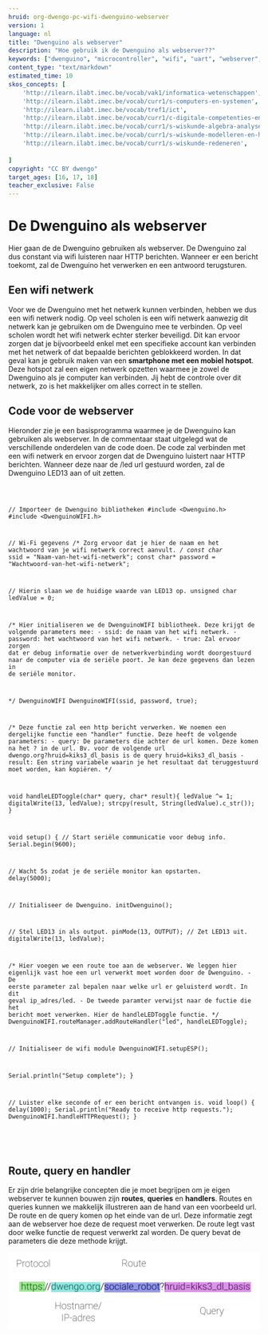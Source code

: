 ```yaml
---
hruid: org-dwengo-pc-wifi-dwenguino-webserver
version: 1
language: nl
title: "Dwenguino als webserver"
description: "Hoe gebruik ik de Dwenguino als webserver??"
keywords: ["dwenguino", "microcontroller", "wifi", "uart", "webserver", "web", "internet"]
content_type: "text/markdown"
estimated_time: 10
skos_concepts: [
    'http://ilearn.ilabt.imec.be/vocab/vak1/informatica-wetenschappen', 
    'http://ilearn.ilabt.imec.be/vocab/curr1/s-computers-en-systemen',
    'http://ilearn.ilabt.imec.be/vocab/tref1/ict',
    'http://ilearn.ilabt.imec.be/vocab/curr1/c-digitale-competenties-en-mediawijsheid',
    'http://ilearn.ilabt.imec.be/vocab/curr1/s-wiskunde-algebra-analyse',
    'http://ilearn.ilabt.imec.be/vocab/curr1/s-wiskunde-modelleren-en-heuristiek',
    'http://ilearn.ilabt.imec.be/vocab/curr1/s-wiskunde-redeneren',

]
copyright: "CC BY dwengo"
target_ages: [16, 17, 18]
teacher_exclusive: False
---
```


# De Dwenguino als webserver

Hier gaan de de Dwenguino gebruiken als webserver. De Dwenguino zal dus constant via wifi luisteren naar HTTP berichten. Wanneer er een bericht toekomt, zal de Dwenguino het verwerken en een antwoord terugsturen.

## Een wifi netwerk

Voor we de Dwenguino met het netwerk kunnen verbinden, hebben we dus een wifi netwerk nodig. Op veel scholen is een wifi netwerk aanwezig dit netwerk kan je gebruiken om de Dwenguino mee te verbinden. Op veel scholen wordt het wifi netwerk echter sterker beveiligd. Dit kan ervoor zorgen dat je bijvoorbeeld enkel met een specifieke account kan verbinden met het netwerk of dat bepaalde berichten geblokkeerd worden. In dat geval kan je gebruik maken van een **smartphone met een mobiel hotspot**. Deze hotspot zal een eigen netwerk opzetten waarmee je zowel de Dwenguino als je computer kan verbinden. Jij hebt de controle over dit netwerk, zo is het makkelijker om alles correct in te stellen.

## Code voor de webserver

Hieronder zie je een basisprogramma waarmee je de Dwenguino kan gebruiken als webserver. In de commentaar staat uitgelegd wat de verschillende onderdelen van de code doen. De code zal verbinden met een wifi netwerk en ervoor zorgen dat de Dwenguino luistert naar HTTP berichten. Wanneer deze naar de /led url gestuurd worden, zal de Dwenguino LED13 aan of uit zetten.

<div class="dwengo-content dwengo-code-simulator">
    <pre>
<code class="language-cpp" data-filename="filename.cpp">


// Importeer de Dwenguino bibliotheken
#include <Dwenguino.h>
#include <DwenguinoWIFI.h>

// Wi-Fi gegevens
/* 
   Zorg ervoor dat je hier de naam
   en het wachtwoord van je wifi netwerk
   correct aanvult.
*/
const char* ssid = "Naam-van-het-wifi-netwerk";
const char* password = "Wachtwoord-van-het-wifi-netwerk";

// Hierin slaan we de huidige waarde van LED13 op.
unsigned char ledValue = 0;

/*
    Hier initialiseren we de DwenguinoWIFI bibliotheek.
    Deze krijgt de volgende parameters mee:
      - ssid: de naam van het wifi netwerk.
      - password: het wachtwoord van het wifi netwerk.
      - true: Zal ervoor zorgen dat er debug informatie
              over de netwerkverbinding wordt doorgestuurd
              naar de computer via de seriële poort.
              Je kan deze gegevens dan lezen in de 
              seriële monitor.

*/
DwenguinoWIFI DwenguinoWIFI(ssid, password, true);


/*
  Deze functie zal een http bericht verwerken. 
  We noemen een dergelijke functie een "handler" functie.
  Deze heeft de volgende parameters:
    - query: De parameters die achter de url komen. 
             Deze komen na het ? in de url.
             Bv. voor de volgende url
             dwengo.org?hruid=kiks3_dl_basis
             is de query
             hruid=kiks3_dl_basis
    - result: Een string variabele waarin je het resultaat
              dat teruggestuurd moet worden, kan kopiëren.
*/

void handleLEDToggle(char* query, char* result){
  ledValue ^= 1;
  digitalWrite(13, ledValue);
  strcpy(result, String(ledValue).c_str());
}


void setup() {
  // Start seriële communicatie voor debug info.
  Serial.begin(9600);  

  // Wacht 5s zodat je de seriële monitor kan opstarten.
  delay(5000);

  // Initialiseer de Dwenguino.
  initDwenguino();

  // Stel LED13 in als output.
  pinMode(13, OUTPUT);
  // Zet LED13 uit.
  digitalWrite(13, ledValue);

  /*
    Hier voegen we een route toe aan de webserver. We leggen
    hier eigenlijk vast hoe een url verwerkt moet worden door
    de Dwenguino.
      - De eerste parameter zal bepalen naar welke url er 
        geluisterd wordt. In dit geval ip_adres/led.
      - De tweede paramter verwijst naar de fuctie die het
        bericht moet verwerken. Hier de handleLEDToggle functie.
  */
  DwenguinoWIFI.routeManager.addRouteHandler("led", handleLEDToggle);
  
  // Initialiseer de wifi module
  DwenguinoWIFI.setupESP();


  Serial.println("Setup complete");
}

// Luister elke seconde of er een bericht ontvangen is.
void loop() {
  delay(1000);
  Serial.println("Ready to receive http requests.");
  DwenguinoWIFI.handleHTTPRequest();
}


</code>
    </pre>
</div>

## Route, query en handler

Er zijn drie belangrijke concepten die je moet begrijpen om je eigen webserver te kunnen bouwen zijn **routes**, **queries** en **handlers**. Routes en queries kunnen we makkelijk illustreren aan de hand van een voorbeeld url. De route en de query komen op het einde van de url. Deze informatie zegt aan de webserver hoe deze de request moet verwerken. De route legt vast door welke functie de request verwerkt zal worden. De query bevat de parameters die deze methode krijgt.

![Decompositie van url.](images/url_description_plain.png)
